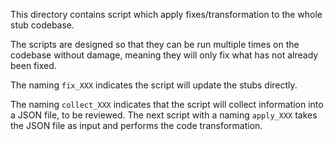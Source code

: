 
This directory contains script which apply fixes/transformation to the whole stub codebase.

The scripts are designed so that they can be run multiple times on the codebase without damage, meaning
they will only fix what has not already been fixed.

The naming `fix_XXX` indicates the script will update the stubs directly.

The naming `collect_XXX` indicates that the script will collect information into a JSON file, to be reviewed. The
next script with a naming `apply_XXX` takes the JSON file as input and performs the code transformation.



